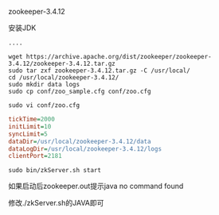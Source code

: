 zookeeper-3.4.12

安装JDK

```
....
```



```
wget https://archive.apache.org/dist/zookeeper/zookeeper-3.4.12/zookeeper-3.4.12.tar.gz
sudo tar zxf zookeeper-3.4.12.tar.gz -C /usr/local/
cd /usr/local/zookeeper-3.4.12/
sudo mkdir data logs
sudo cp conf/zoo_sample.cfg conf/zoo.cfg
```

```
sudo vi conf/zoo.cfg
```

```ini
tickTime=2000
initLimit=10
syncLimit=5
dataDir=/usr/local/zookeeper-3.4.12/data
dataLogDir=/usr/local/zookeeper-3.4.12/logs
clientPort=2181
```



```
sudo bin/zkServer.sh start
```

如果启动后zookeeper.out提示java no command found

修改./zkServer.sh的JAVA即可
